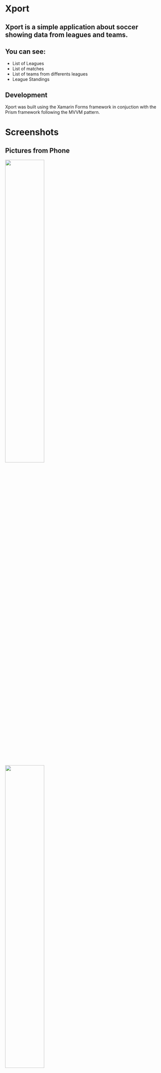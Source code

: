 # Xport

## Xport is a simple application about soccer showing data from leagues and teams.
## You can see:
* List of Leagues
* List of matches
* List of teams from differents leagues
* League Standings

## Development
Xport was built using the Xamarin Forms framework in conjuction with the Prism framework following the MVVM pattern.

# Screenshots

## Pictures from Phone


<img src="Login.png" width="50%">
<img src="League.jpeg" width="50%">
<img src="Match.jpeg" width="50%">
<img src="Table.jpeg" width="50%">

## Pictures from Tablet
<img src="MatchT.jpeg" width="50%">
<img src="LeagueT.jpeg" width="50%">
<img src="FavoriteT.jpeg" width="50%">
<img src="ChartsT.jpeg" width="50%">

## Pictures from Desktop
<img src="ScreenUWP.PNG" width="50%">
<img src="TableSoccerUWP.PNG" width="60%">
<img src="MatchesUWP.PNG" width="60%">

## Libraries and Dependencies
* Xamarin.Forms
* Prism.Unity.Forms
* Newtonsoft.JSON
* PropertChanged.Fody
* Refit
* Sqlite
* FFImageLoading.Forms.Svg
* Xamarin.Forms.PancakeView
* Com.Airbnb.Xamarin.Forms.Lottie
* Microcharts.Forms
* XForm.Plugin.AnimationNavigationPage
* Xamarin.Forms.Visual.Material
* CardsView
